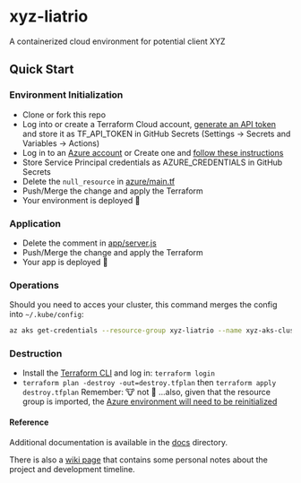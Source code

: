 # xyz-liatrio
A containerized cloud environment for potential client XYZ

## Quick Start
### Environment Initialization
* Clone or fork this repo
* Log into or create a Terraform Cloud account, [generate an API token]([TF_API_TOKEN](https://developer.hashicorp.com/terraform/cloud-docs/users-teams-organizations/users#tokens)) and store it as TF_API_TOKEN in GitHub Secrets (Settings -> Secrets and Variables -> Actions)
* Log in to an [Azure account](https://portal.azure.com) or Create one and [follow these instructions](https://github.com/stevencorrea/xyz-liatrio/blob/main/azure/README.md)
* Store Service Principal credentials as AZURE_CREDENTIALS in GitHub Secrets
* Delete the `null_resource` in [azure/main.tf](https://github.com/stevencorrea/xyz-liatrio/blob/main/azure/main.tf#L26)
* Push/Merge the change and apply the Terraform
* Your environment is deployed 🎉

### Application
* Delete the comment in [app/server.js](https://github.com/stevencorrea/xyz-liatrio/blob/main/app/server.js#L4)
* Push/Merge the change and apply the Terraform
* Your app is deployed 🎉

### Operations
Should you need to acces your cluster, this command merges the config into `~/.kube/config`:
```bash
az aks get-credentials --resource-group xyz-liatrio --name xyz-aks-cluster
```

### Destruction
* Install the [Terraform CLI](https://developer.hashicorp.com/terraform/downloads) and log in: `terraform login`
* `terraform plan -destroy -out=destroy.tfplan` then `terraform apply destroy.tfplan`
Remember: 🐮 not 🐶 ...also, given that the resource group is imported, the [Azure environment will need to be reinitialized](https://github.com/stevencorrea/xyz-liatrio/blob/main/azure/README.md)

#### Reference
Additional documentation is available in the [docs](https://github.com/stevencorrea/xyz-liatrio/tree/main/docs) directory.

There is also a [wiki page](https://github.com/stevencorrea/xyz-liatrio/wiki/XYZ-Cloud-App-Deployment-–-Notes) that contains some personal notes about the project and development timeline.
